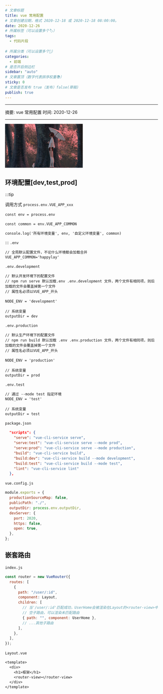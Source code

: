 ```yaml
---
# 文章标题
title: vue 常用配置
# 文章创建日期，格式 2020-12-18 或 2020-12-18 08:00:00。
date: 2020-12-26
# 所属标签（可以设置多个🏷）
tags:
  - 代码片段

# 所属分类（可以设置多个💖）
categories:
  - 前端
# 是否开启侧边栏
sidebar: "auto"
# 文章置顶（数字代表排序权重📚）
sticky: 0
# 文章是否发布 true（发布）false(草稿)
publish: true
---
```


---

摘要: vue 常用配置
时间: 2020-12-26

---

<img src="/img/19.jpg" width="256px" height="144px">

<!-- more -->

## 环境配置[dev,test,prod]

:::tip

调用方式 `process.env.VUE_APP_xxx`

`const env = process.env`

`const common = env.VUE_APP_COMMON`

`console.log('所有环境变量', env, '自定义环境变量', common)`

:::
`.env`

```
// 全局默认配置文件，不论什么环境都会加载合并
VUE_APP_COMMON='happylay'
```

`.env.development`

```
// 默认开发环境下的配置文件
// npm run serve 默认加载.env .env.development 文件，两个文件有相同项，则后加载的文件会覆盖掉第一个文件
// 属性名必须以VUE_APP_开头

NODE_ENV = 'development'

// 系统变量
outputDir = dev
```

`.env.production`

```
// 默认生产环境下的配置文件
// npm run build 默认加载 .env .env.production 文件，两个文件有相同项，则后加载的文件会覆盖掉第一个文件
// 属性名必须以VUE_APP_开头

NODE_ENV = 'production'

// 系统变量
outputDir = prod
```

`.env.test`

```
// 通过 --mode test 指定环境
NODE_ENV = 'test'

// 系统变量
outputDir = test
```

`package.json`

```json
  "scripts": {
    "serve": "vue-cli-service serve",
    "serve:test": "vue-cli-service serve --mode prod",
    "serve:prod": "vue-cli-service serve --mode production",
    "build": "vue-cli-service build",
    "build:dev": "vue-cli-service build --mode development",
    "build:test": "vue-cli-service build --mode test",
    "lint": "vue-cli-service lint"
  },
```

`vue.config.js`

```javascript
module.exports = {
  productionSourceMap: false,
  publicPath: "./",
  outputDir: process.env.outputDir,
  devServer: {
    port: 2020,
    https: false,
    open: true,
  },
};
```

## 嵌套路由

`index.js`

```javascript
const router = new VueRouter({
  routes: [
    {
      path: "/user/:id",
      component: Layout,
      children: [
        // 当'/user/:id'匹配成功，UserHome会被渲染在Layout的<router-view>中
        // 空子路由，可以渲染未匹配路由
        { path: "", component: UserHome },
        // ...其他子路由
      ],
    },
  ],
});
```

`Layout.vue`

```vue
<template>
  <div>
    <h1>框架</h1>
    <router-view></router-view>
  </div>
</template>
```
